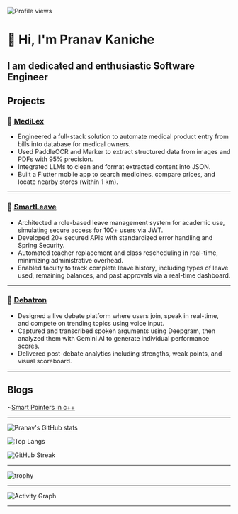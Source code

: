 ![Profile views](https://komarev.com/ghpvc/?username=Pranav-1717&color=blue&style=flat-square)

# 👋 Hi, I'm Pranav Kaniche
I am dedicated and enthusiastic Software Engineer
---

## Projects
### 🔹 [MediLex](https://github.com/Pranav-1717/MediLex)  
- Engineered a full-stack solution to automate medical product entry from bills into database for medical owners.
- Used PaddleOCR and Marker to extract structured data from images and PDFs with 95% precision.
- Integrated LLMs to clean and format extracted content into JSON.
- Built a Flutter mobile app to search medicines, compare prices, and locate nearby stores (within 1 km).

---

### 🔹 [SmartLeave](https://github.com/vedant-rgb/LeaveManagementSystem)  
- Architected a role-based leave management system for academic use, simulating secure access for 100+ users via JWT.
- Developed 20+ secured APIs with standardized error handling and Spring Security.
- Automated teacher replacement and class rescheduling in real-time, minimizing administrative overhead.
- Enabled faculty to track complete leave history, including types of leave used, remaining balances, and past approvals via a real-time dashboard. 

---

### 🔹 [Debatron](https://github.com/Pranav-1717/Debatron)  
- Designed a live debate platform where users join, speak in real-time, and compete on trending topics using voice input.
- Captured and transcribed spoken arguments using Deepgram, then analyzed them with Gemini AI to generate individual performance scores.
- Delivered post-debate analytics including strengths, weak points, and visual scoreboard.

---
## Blogs
~[Smart Pointers  in c++](https://smartpointers0.wordpress.com/)

---

![Pranav's GitHub stats](https://github-readme-stats.vercel.app/api?username=Pranav-1717&show_icons=true&theme=tokyonight)

![Top Langs](https://github-readme-stats.vercel.app/api/top-langs/?username=Pranav-1717&layout=compact&theme=tokyonight)

![GitHub Streak](https://streak-stats.demolab.com?user=Pranav-1717&theme=tokyonight&hide_border=true)

---


![trophy](https://github-profile-trophy.vercel.app/?username=Pranav-1717&theme=onedark)

---


![Activity Graph](https://github-readme-activity-graph.vercel.app/graph?username=Pranav-1717&theme=react-dark)

---


